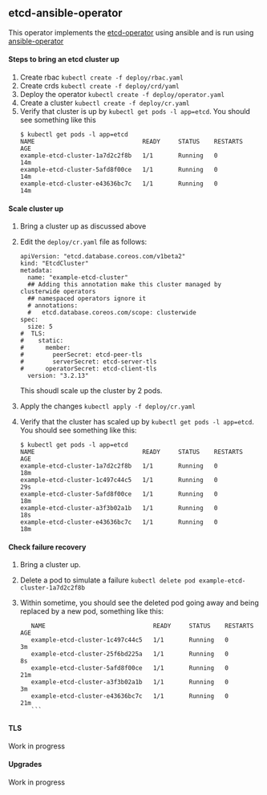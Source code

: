## etcd-ansible-operator

This operator implements the [etcd-operator](https://github.com/coreos/etcd-operator/) using ansible and is run using [ansible-operator](https://github.com/water-hole/ansible-operator)

#### Steps to bring an etcd cluster up

1. Create rbac `kubectl create -f deploy/rbac.yaml`
2. Create crds `kubectl create -f deploy/crd/yaml`
3. Deploy the operator `kubectl create -f deploy/operator.yaml`
4. Create a cluster `kubectl create -f deploy/cr.yaml`
5. Verify that cluster is up by `kubectl get pods -l app=etcd`. You should see something like this
    ```
    $ kubectl get pods -l app=etcd
    NAME                              READY     STATUS    RESTARTS   AGE
    example-etcd-cluster-1a7d2c2f8b   1/1       Running   0          14m
    example-etcd-cluster-5afd8f00ce   1/1       Running   0          14m
    example-etcd-cluster-e43636bc7c   1/1       Running   0          14m
    ```

#### Scale cluster up

1. Bring a cluster up as discussed above
2. Edit the `deploy/cr.yaml` file as follows:

    ```
    apiVersion: "etcd.database.coreos.com/v1beta2"
    kind: "EtcdCluster"
    metadata:
      name: "example-etcd-cluster"
      ## Adding this annotation make this cluster managed by clusterwide operators
      ## namespaced operators ignore it
      # annotations:
      #   etcd.database.coreos.com/scope: clusterwide
    spec:
      size: 5
    #  TLS:
    #    static:
    #      member:
    #        peerSecret: etcd-peer-tls
    #        serverSecret: etcd-server-tls
    #      operatorSecret: etcd-client-tls
      version: "3.2.13"
    ```
   This shoudl scale up the cluster by 2 pods.

3. Apply the changes `kubectl apply -f deploy/cr.yaml`
4. Verify that the cluster has scaled up by `kubectl get pods -l app=etcd`. You should see something like this:
    ```
    $ kubectl get pods -l app=etcd
    NAME                              READY     STATUS    RESTARTS   AGE
    example-etcd-cluster-1a7d2c2f8b   1/1       Running   0          18m
    example-etcd-cluster-1c497c44c5   1/1       Running   0          29s
    example-etcd-cluster-5afd8f00ce   1/1       Running   0          18m
    example-etcd-cluster-a3f3b02a1b   1/1       Running   0          18s
    example-etcd-cluster-e43636bc7c   1/1       Running   0          18m
    ```
#### Check failure recovery
1. Bring a cluster up.
2. Delete a pod to simulate a failure `kubectl delete pod example-etcd-cluster-1a7d2c2f8b`
3. Within sometime, you should see the deleted pod going away and being replaced by a new pod, something like this:
    
    ```$ kubectl get pods -l app=etcd
       NAME                              READY     STATUS    RESTARTS   AGE
       example-etcd-cluster-1c497c44c5   1/1       Running   0          3m
       example-etcd-cluster-25f6bd225a   1/1       Running   0          8s
       example-etcd-cluster-5afd8f00ce   1/1       Running   0          21m
       example-etcd-cluster-a3f3b02a1b   1/1       Running   0          3m
       example-etcd-cluster-e43636bc7c   1/1       Running   0          21m
       ```

#### TLS

Work in progress

#### Upgrades

Work in progress